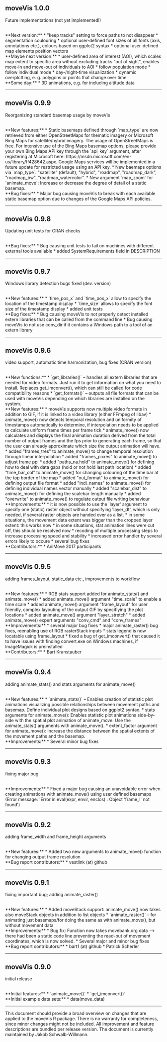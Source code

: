 ## moveVis 1.0.0
Future implementations (not yet implemented!)

<br>
**Next version:**
* "keep tracks" setting to force paths to not disappear
* segmentation coulouring
* optional user-defined font sizes of all fonts (axis, annotations etc.), colours based on ggplot2 syntax
* optional user-defined map elements position vectors

<br>
**Maybe next version:**
* user-defined area of interest (AOI), which scales map extent to specific area without excluding tracks "out of sight", enables move-in and move-out of individuals to AOI
* follow population mode
* follow individual mode
* day-/night-time visualization
* dynamic overplotting, e. g. polygons or points that change over time

<br>
**Some day:**
* 3D animations, e.g. for including altitude data

<br>


***

## moveVis 0.9.9
Reorganizing standard basemap usage by moveVis

<br>
**New features:**
* Static basemaps defined through `map_type` are now retrieved from either OpenStreetMaps for thematic imagery or Microsoft Bing Maps for satellite/hybrid imagery. The usage of OpenStreetMaps is free. For intensive use of the Bing Maps basemap options, please provide your own Bing Maps API key through the `api_key` argument, after registering at Microsoft here: https://msdn.microsoft.com/en-us/library/ff428642.aspx. Google Maps services will be implemented in a future update for restricted usage using an API key.
* New baemaps options via `map_type`: "satellite" (default), "hybrid", "roadmap", "roadmap_dark", "roadmap_bw", "roadmap_watercolor".
* New argument `map_zoom` for `animate_move`: Increase or decrease the degree of detail of a static basemap.

<br>
**Bug fixes:**
* Major bug causing moveVis to break with each available static basemap option due to changes of the Google Maps API policies.
<br>

***

## moveVis 0.9.8
Updating unit tests for CRAN checks

<br>
**Bug fixes:**
* Bug causing unit tests to fail on machines with different external tools available
* added SystemRequirements field in DESCRIPTION
<br>

***

## moveVis 0.9.7
Windows library detection bugs fixed (dev. version)

<br>
**New features:**
* `time_pos_x` and `time_pos_x` allow to specify the location of the timestamp display
* `time_size` allows to specify the font size of the timestamp display
* added unit tests

<br>
**Bug fixes:**
* Bug causing moveVis to not properly detect installed extern libraries that can be called from the command line
* Bug causing moveVis to not use conv_dir if it contains a Windows path to a tool of an extern library

<br>

***

## moveVis 0.9.6
video support, automatic time harmonization, bug fixes (CRAN version)

<br>
**New functions:**
* `get_libraries()` – handles all extern libraries that are needed for video formats. Just run it to get information on what you need to install. Replaces get_imconvert(), which can still be called for code compatibility reasons
* `get_formats()` – outputs all file formats that can be used with moveVis depending on which libraries are installed on the system.

<br>
**New features:**
* moveVis supports now multiple video formats in addition to GIF, if it is linked to a video library (either FFmpeg of libav)
* animate_move() now detects temporal resolution and uniformity of timestamps automatically to determine, if interpolation needs to be applied to calculate uniform frame times per frame tick
* animate_move() now calculates and displays the final animation duration derived from the total number of output frames and the fps prior to generating each frame, so that the user can already approximate which size the output animation will have.
* added "frames_tres" to animate_move() to change temporal resolution through linear interpolation
* added "frames_pixres" to animate_move() to adjust frame ppi
* added "paths_na.hold" to animate_move() for defining how to deal with data gaps (hold or not hold last path location)
* added "time_bar_col" to animate_move() for changing colouring of the time bar at the top border of the map
* added "out_format" to animate_move() for defining output file format
* added "indi_names" to animate_move() for defining individual names vector manually
* added "scalebar_dist" to animate_move() for defining the scalebar length manually
* added "overwrite" to animate_move() to regulate output file writing behaviour

<br>
**Improvements:**
* it is now possible to use the 'layer' argument to specify one (static) raster object without specifying 'layer_dt', which is only needed, if several raster objects are handed over as a list.
* in some situations, the movement data extent was bigger than the cropped layer extent: this works now
* in some situations, stat animation lines were cut off, this should be resolved now
* recoding of multiple processing steps to increase processing speed and stability
* increased error handler by several errors likely to occure
* several bug fixes

<br>
**Contributors:**
* AniMove 2017 participants

<br>

***

## moveVis 0.9.5
adding frames_layout, static_data etc., improvements to workflow

<br>
**New features:**
* RGB stats support added for animate_stats() and animate_move()
* added animate_move() argument "time_scale" to enable a time scale
* added animate_move() argument "frame_layout" for user friendly, complex layouting of the output GIF by specifiying the plot locations
* added animate_move() argument "layer_stretch"
* added animate_move() expert arguments "conv_cmd" and "conv_frames"

<br>
**Improvements:**
* several major bug fixes
* major animate_raster() bug fixes, reenabling use of RGB rasterStack inputs
* stats legend is now locatable using frame_layout
* fixed a bug of get_imconvert() that caused it to have issues with finding convert.exe on Windows machines, if ImageMagick is preinstalled

<br>
**Contributors:**
* Bart Kranstauber

<br>

***

## moveVis 0.9.4
adding animate_stats() and stats arguments for animate_move()

<br>
**New features:**
* `animate_stats()` – Enables creation of statistic plot animations visualizing possible relationships between movement paths and basemap. Define individual plot designs based on ggplot2 syntax.
* stats arguments for animate_move(): Enables statistic plot animations side-by-side with the spatial plot animation of animate_move. Use the animate_stats() arguments with animate_move().
* extent_factor argument for animate_move(): Increase the distance between the spatial extents of the movement paths and the basemap.

<br>
**Improvements:**
* Several minor bug fixes

<br>

***

## moveVis 0.9.3
fixing major bug

<br>
**Improvements:**
* Fixed a major bug causing an unavoidable error when creating animations with animate_move() using user defined basemaps (Error message: 'Error in eval(expr, envir, enclos) : Object 'frame_l' not found')

<br>

***

## moveVis 0.9.2
adding frame_width and frame_height arguments

<br>
**New features:**
* Added two new arguments to animate_move() function for changing output frame resolution
 
<br>
**Bug report contributors:**
* vestlink (at) github

<br>

***

## moveVis 0.9.1
fixing important bug; adding animate_raster()

<br>
**New features:**
* Added moveStack support: animate_move() now takes also moveStack objects in addition to list objects
* `animate_raster()` – for animating just basemaps/for doing the same as with animate_move(), but without movement data

<br>
**Improvements:**
* Bug fix: Function now takes movebank.org data --> there had been a static code line preventing the read-out of movement coordinates, which is now solved.
* Several major and minor bug fixes

<br>
**Bug report contributors:**
* bart1 (at) github
* Patrick Scherler

<br>

***

## moveVis 0.9.0
initial release

<br>
**Initial features:**
* `animate_move()`
* `get_imconvert()`

<br>
**Initial example data sets:**
* data(move_data)

<br>

***
This document should provide a broad overview on changes that are applied to the moveVis R package. There is no warranty for completeness, since minor changes might not be included. All improvement and feature descriptions are bundled per release version. The document is currently maintained by Jakob Schwalb-Willmann.

